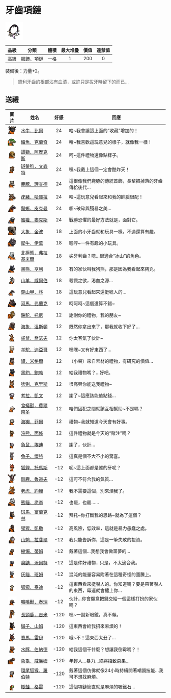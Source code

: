 # 牙齒項鏈

![img](images/item_pic_YCXL.png)

|品級|分類|體積|最大堆疊|價值|違禁值|
|:--:|:--:|:--:|:--:|:--:|:--:|
|高級|服飾、項鏈|一格|1|200|0|

裝備後：力量+2。

> 鋒利牙齒的根部沾有血漬，或許只是拔牙時留下的而已…

## 送禮

|圖片|姓名|好感|回應|
|:--:|--|:--:|--|
|![img](images/AfricanBuffalo.png)|[水牛．比爾](水牛．比爾.md)|24|哈\~我會讓這上面的“收藏”增加的！|
|![img](images/crocodile.png)|[鱷魚．克蘭奇](鱷魚．克蘭奇.md)|24|哈\~我喜歡這玩意兒的樣子，就像我一樣！|
|![img](images/lion.png)|[雄獅．阿歷克斯](雄獅．阿歷克斯.md)|24|呵\~這件禮物還像點樣子。|
|![img](images/SpottedHyaena.png)|[斑鬣狗．文森特](斑鬣狗．文森特.md)|24|嘿\~我戴上這個一定會酷炸天！|
|![img](images/DeerDolphin.png)|[鹿豚．理查德](鹿豚．理查德.md)|24|這很像我們鹿豚的傳統首飾，長輩把掉落的牙齒傳給後代…|
|![img](images/Warthog.png)|[疣豬．哈庫拉](疣豬．哈庫拉.md)|24|哈\~這玩意兒看起來和我的帥臉很配！|
|![img](images/MarineIguana.png)|[鬣蜥．皮克曼](鬣蜥．皮克曼.md)|24|嘶\~破碎與殘暴之美…|
|![img](images/HoneyBadger.png)|[蜜獾．麥克斯](蜜獾．麥克斯.md)|24|戰勝恐懼的最好方法就是，面對它。|
|![img](images/elephant.png)|[大象．金波](大象．金波.md)|18|上面的小牙齒就和玩具一樣，不過還算有趣。|
|![img](images/rhinoceros.png)|[犀牛．伊萬](犀牛．伊萬.md)|18|嗯哼\~一件有趣的小玩具。|
|![img](images/PolarBear.png)|[北極熊．弗拉基米爾](北極熊．弗拉基米爾.md)|18|尖牙利齒？嗯…很適合“冰山”的角色。|
|![img](images/BlackBear.png)|[黑熊．亨利](黑熊．亨利.md)|18|有的家伙叫我狗熊，那是因為我看起來夠兇。|
|![img](images/goat.png)|[山羊．威爾伯](山羊．威爾伯.md)|18|殺戮之欲，渴血之源…|
|![img](images/pangolin.png)|[穿山甲．林](穿山甲．林.md)|18|這玩意兒看起來還挺唬人的…|
|![img](images/hippopotamus.png)|[河馬．弗蘭克](河馬．弗蘭克.md)|12|呵呵呵\~這個還算不錯\~|
|![img](images/camel.png)|[駱駝．托尼](駱駝．托尼.md)|12|謝謝你的禮物，我的朋友\~|
|![img](images/walrus.png)|[海象．溫斯頓](海象．溫斯頓.md)|12|既然你拿出來了，那我就收下好了…|
|![img](images/kangaroo.png)|[袋鼠．喬瑟夫](袋鼠．喬瑟夫.md)|12|你太客氣了伙計\~|
|![img](images/Alpaca.png)|[羊駝．迪亞哥](羊駝．迪亞哥.md)|12|嘿嘿\~又有好東西了…|
|![img](images/tapir.png)|[貘．米格爾](貘．米格爾.md)|12|（小聲）來自素材的禮物，有研究的價值…|
|![img](images/BlackPanther.png)|[黑豹．鮑勃](黑豹．鮑勃.md)|12|給我禮物嗎？…好吧。|
|![img](images/Lynx.png)|[猞猁．克里斯](猞猁．克里斯.md)|12|很高興你能送我禮物\~|
|![img](images/Koala.png)|[考拉．凱文](考拉．凱文.md)|12|謝了\~這應該能值點錢…|
|![img](images/Anteater.png)|[食蟻獸．費爾南多](食蟻獸．費爾南多.md)|12|咱們囚犯之間就該互相幫助\~不是嗎？|
|![img](images/SeaOtter.png)|[海獺．菲爾](海獺．菲爾.md)|12|禮物\~我就知道今天會有好事。|
|![img](images/Raccoon.png)|[浣熊．面條](浣熊．面條.md)|12|這件禮物就是今天的“賭注”嗎？|
|![img](images/Possum.png)|[負鼠．埃迪](負鼠．埃迪.md)|12|謝了，伙計…|
|![img](images/rabbit.png)|[兔子．懷特](兔子．懷特.md)|12|這真是個不大不小的驚喜。|
|![img](images/fox.png)|[狐貍．托馬斯](狐貍．托馬斯.md)|-12|呃\~這上面都是誰的牙呢？|
|![img](images/reindeer.png)|[馴鹿．魯道夫](馴鹿．魯道夫.md)|-12|這可不符合我的氣質…|
|![img](images/tiger.png)|[老虎．約翰](老虎．約翰.md)|-12|我不需要這個，別來煩我了。|
|![img](images/panda.png)|[熊貓．老李](熊貓．老李.md)|-12|也罷，也罷……|
|![img](images/zebra.png)|[斑馬．富蘭克林](斑馬．富蘭克林.md)|-12|拜托\~你打斷我的思路\~就為了這個？|
|![img](images/chimpanzee.png)|[猩猩．凱撒](猩猩．凱撒.md)|-12|高風險，低效率，這就是暴力愚蠢之處。|
|![img](images/Mandrill.png)|[山魈．拉斐爾](山魈．拉斐爾.md)|-12|我只能告訴你，這是一筆失敗的投資。|
|![img](images/sloth.png)|[樹懶．蒂姆](樹懶．蒂姆.md)|-12|戴著這個…我想我會做噩夢的…|
|![img](images/skunk.png)|[臭鼬．沃爾特](臭鼬．沃爾特.md)|-12|這是件好禮物…只是，不太適合我。|
|![img](images/cat.png)|[灰貓．班姆](灰貓．班姆.md)|-12|混沌的能量容易附著在這種奇怪的圖騰上。|
|![img](images/meerkat.png)|[狐獴．泰迪](狐獴．泰迪.md)|-12|這東西看來挺嚇人的。你知道嗎？要是帶著嚇人的東西，霉運就會纏上你…|
|![img](images/platypus.png)|[鴨嘴獸．泰瑞](鴨嘴獸．泰瑞.md)|-12|伙計…你會願意把錢交給一個這樣打扮的家伙嗎？|
|![img](images/giraffe.png)|[長頸鹿．吉米](長頸鹿．吉米.md)|-120|嘿\~一副新眼鏡，真不賴。|
|![img](images/donkey.png)|[驢子．山姆](驢子．山姆.md)|-120|這東西會給我招來麻煩的！|
|![img](images/horse.png)|[賽馬．雷伊](賽馬．雷伊.md)|-120|哦\~不！這東西太丑了…|
|![img](images/Capybara.png)|[水豚．伯納德](水豚．伯納德.md)|-120|給我這個干什麼？想讓我倒霉嗎？！|
|![img](images/Tortoise.png)|[象龜．威廉姆](象龜．威廉姆.md)|-120|年輕人…暴力…終將招致惡果…|
|![img](images/RingTailedLemur.png)|[環尾狐猴．羅伯特](環尾狐猴．羅伯特.md)|-120|戴著這個仿佛就像24小時持續開著嘲諷技能…我可不想找麻煩。|
|![img](images/Treefrog.png)|[樹蛙．格雷](樹蛙．格雷.md)|-120|這個項鏈簡直就是麻煩的吸鐵石…|

